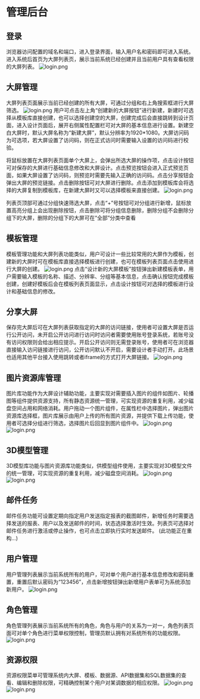 # 管理后台
## 登录
浏览器访问配置的域名和端口，进入登录界面，输入用户名和密码即可进入系统。进入系统后首页为大屏列表页，展示当前系统已经创建并且当前用户具有查看权限的大屏列表。
![login.png](../.vuepress/public/start/login.png)
## 大屏管理
大屏列表页面展示当前已经创建的所有大屏，可通过分组和右上角搜索框进行大屏筛选。
![login.png](../.vuepress/public/start/manage/m1.png)
用户可点击左上角“创建新的大屏按钮”进行新建，新建时可选择从模板库直接创建，也可以选择创建空的大屏，创建完成后会直接跳转到设计页面，进入设计页面后，展开右侧属性配置栏可对大屏的基本信息进行设置。新建空白大屏时，默认大屏名称为“新建大屏”，默认分辨率为1920*1080。大屏访问码为可选项，若大屏设置了访问码，则在正式访问时需要输入设置的访问码进行校验。

将鼠标放置在大屏列表页面单个大屏上，会弹出所选大屏的操作项，点击设计按钮可对保存的大屏进行基础信息修改和大屏设计。点击预览按钮会进入正式预览页面，如果大屏设置了访问码，则预览时需要先输入正确的访问码。点击分享按钮会弹出大屏的预览链接。点击删除按钮可对大屏进行删除。点击添加到模板库会将选择的大屏复制到模板库，在新建大屏时又可以选择模板来直接创建。
![login.png](../.vuepress/public/start/manage/m2.png)

列表页顶部可通过分组快速筛选大屏，点击“+”号按钮可对分组进行新增，鼠标放置高亮分组上会出现删除按钮，点击删除可将分组信息删除，删除分组不会删除分组下的大屏，删除的分组下的大屏可在“全部”分类中查看
## 模板管理
模板管理功能和大屏列表功能类似，用户可设计一些比较常用的大屏作为模板，创建新的大屏时可在模板库直接选择模板进行创建，也可在模板列表页面点击使用进行大屏的创建。
![login.png](../.vuepress/public/start/manage/m3.png)
点击“设计新的大屏模板”按钮弹出新建模板表单，用户需要输入模板的名称、描述、分辨率、分组等基本信息，点击确认按钮完成模板创建，创建好模板后会在模板列表页面显示，点击设计按钮可对选择的模板进行设计和基础信息的修改。

## 分享大屏

保存完大屏后可在大屏列表获取指定的大屏的访问链接，使用者可设置大屏是否运行公开访问，未开启公开访问进行访问时访问者需要使用账号登录系统，若账号没有访问权限则会给出相应提示。开启公开访问则无需登录账号，使用者可在浏览器直接输入访问链接进行访问，公开访问默认不开启，需要设计者手动打开。此场景也适用其他平台接入使用跳转或者iframe的方式打开大屏链接。
![login.png](../.vuepress/public/start/manage/m4.png)

## 图片资源库管理

图片库功能作为大屏设计辅助功能，主要实现对需要插入图片的组件如图片、轮播图等组件提供资源支持，所有静态资源统一管理，可实现资源的重复利用，减少磁盘空间占用和网络消耗。用户拖动一个图片组件，在属性栏中选择图片，弹出图片资源库选择框，图片库展示由用户上传的所有图片资源，并提供下载上传功能，使用者可选择分组进行筛选，选择图片后回显到图片组件中。
![login.png](../.vuepress/public/start/manage/m5.png)
![login.png](../.vuepress/public/start/manage/m6.png)

## 3D模型管理

3D模型库功能与图片资源库功能类似，供模型组件使用，主要实现对3D模型文件的统一管理，可实现资源的重复利用，减少磁盘空间消耗。
![login.png](../.vuepress/public/start/manage/m7.png)
![login.png](../.vuepress/public/start/manage/m8.png)

## 邮件任务

邮件任务功能可设置定期向指定用户发送指定报表的截图邮件，新增任务时需要选择发送的报表、用户以及发送邮件的时间，状态选择激活时生效。列表页可选择对邮件任务进行激活或停止操作，也可点击立即执行实时发送邮件。
(此功能正在重构...)

## 用户管理

用户管理列表展示当前系统所有的用户，可对单个用户进行基本信息修改和密码重置，重置后默认密码为“123456”，点击新增按钮弹出新增用户表单可为系统添加新用户。
![login.png](../.vuepress/public/start/manage/m9.png)

## 角色管理

角色管理列表展示当前系统所有的角色，角色与用户的关系为一对一，角色列表页面可对单个角色进行菜单权限控制，管理员默认拥有对系统所有的功能权限。
![login.png](../.vuepress/public/start/manage/n1.png)

## 资源权限

资源权限菜单可管理系统内大屏、模板、数据源、API数据集和SQL数据集的查看、编辑和删除权限，可精确控制某个用户对某调数据的相应权限。
![login.png](../.vuepress/public/start/manage/n2.png)
![login.png](../.vuepress/public/start/s5.png)